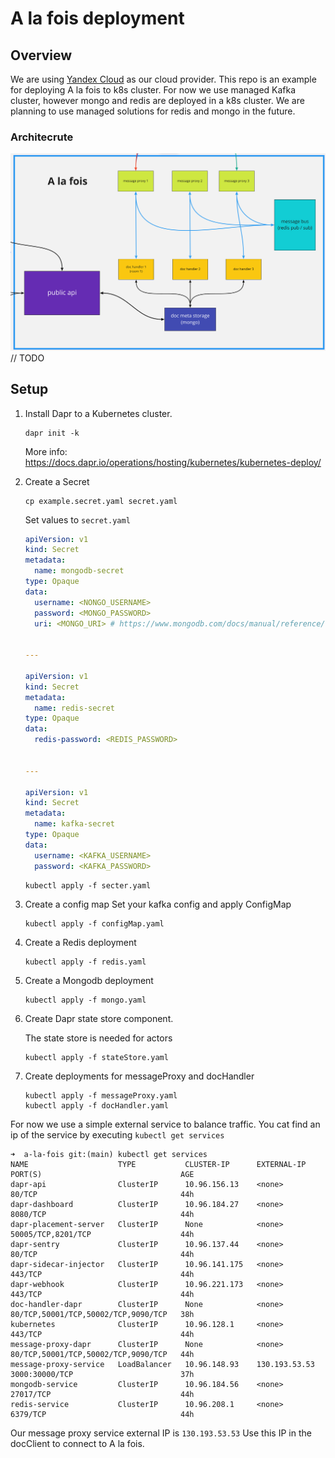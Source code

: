 # A la fois deployment
## Overview
We are using [Yandex Cloud](https://cloud.yandex.ru/) as our cloud provider.
This repo is an example for deploying A la fois to k8s cluster.
For now we use managed Kafka cluster, however mongo and redis are deployed in a k8s cluster. We are planning to use managed solutions for redis and mongo in the future.

### Architecrute
![](/img/a-la-fois_architecture.png)
// TODO

## Setup
1. Install Dapr to a Kubernetes cluster. 

    ```shell
    dapr init -k
    ```
    More info:
    https://docs.dapr.io/operations/hosting/kubernetes/kubernetes-deploy/

2. Create a Secret
    ```shell
    cp example.secret.yaml secret.yaml
    ```
    
    Set values to `secret.yaml`
    ```yaml
    apiVersion: v1
    kind: Secret
    metadata:
      name: mongodb-secret
    type: Opaque
    data:
      username: <NONGO_USERNAME>
      password: <MONGO_PASSWORD>
      uri: <MONGO_URI> # https://www.mongodb.com/docs/manual/reference/connection-string/ 
    
    
    ---
    
    apiVersion: v1
    kind: Secret
    metadata: 
      name: redis-secret
    type: Opaque
    data:
      redis-password: <REDIS_PASSWORD>
    
    
    ---
    
    apiVersion: v1
    kind: Secret
    metadata:
      name: kafka-secret
    type: Opaque
    data:
      username: <KAFKA_USERNAME>
      password: <KAFKA_PASSWORD>
    ```
    
    ```shell
    kubectl apply -f secter.yaml
    ```
3. Create a config map
    Set your kafka config and apply ConfigMap
        
    ```shell
    kubectl apply -f configMap.yaml
    ```
    
4. Create a Redis deployment
    ```shell
    kubectl apply -f redis.yaml
    ```
5. Create a Mongodb deployment
    ```shell
    kubectl apply -f mongo.yaml
    ```
6. Create Dapr state store component.

    The state store is needed for actors
    ```shell
    kubectl apply -f stateStore.yaml
    ```
7. Create deployments for messageProxy and docHandler
    ```shell
    kubectl apply -f messageProxy.yaml
    kubectl apply -f docHandler.yaml
    ```

For now we use a simple external service to balance traffic. You cat find an ip of the service by executing `kubectl get services`
```shell
➜  a-la-fois git:(main) kubectl get services
NAME                    TYPE           CLUSTER-IP      EXTERNAL-IP     PORT(S)                               AGE
dapr-api                ClusterIP      10.96.156.13    <none>          80/TCP                                44h
dapr-dashboard          ClusterIP      10.96.184.27    <none>          8080/TCP                              44h
dapr-placement-server   ClusterIP      None            <none>          50005/TCP,8201/TCP                    44h
dapr-sentry             ClusterIP      10.96.137.44    <none>          80/TCP                                44h
dapr-sidecar-injector   ClusterIP      10.96.141.175   <none>          443/TCP                               44h
dapr-webhook            ClusterIP      10.96.221.173   <none>          443/TCP                               44h
doc-handler-dapr        ClusterIP      None            <none>          80/TCP,50001/TCP,50002/TCP,9090/TCP   38h
kubernetes              ClusterIP      10.96.128.1     <none>          443/TCP                               44h
message-proxy-dapr      ClusterIP      None            <none>          80/TCP,50001/TCP,50002/TCP,9090/TCP   44h
message-proxy-service   LoadBalancer   10.96.148.93    130.193.53.53   3000:30000/TCP                        37h
mongodb-service         ClusterIP      10.96.184.56    <none>          27017/TCP                             44h
redis-service           ClusterIP      10.96.208.1     <none>          6379/TCP                              44h
```
Our message proxy service external IP is `130.193.53.53`
Use this IP in the docClient to connect to A la fois.

